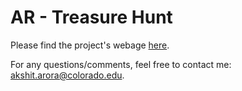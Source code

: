# AR - Treasure Hunt

Please find the project's webage [here](https://aroraakshit.github.io/search_task_DRDO/).

For any questions/comments, feel free to contact me: [akshit.arora@colorado.edu](mailto:akshit.arora@colorado.edu).